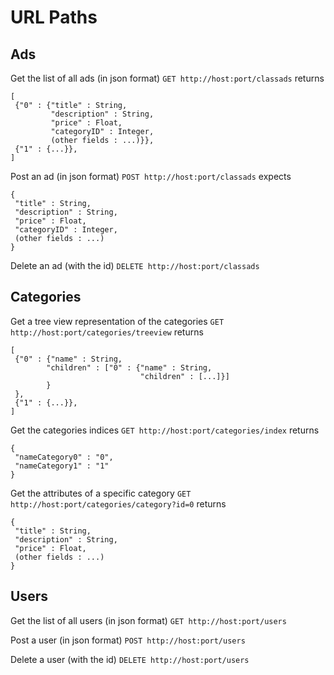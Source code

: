 # URL Paths

## Ads

Get the list of all ads (in json format)
`GET http://host:port/classads` returns

 ```
 [
  {"0" : {"title" : String,
          "description" : String,
          "price" : Float,
          "categoryID" : Integer,
          (other fields : ...)}},
  {"1" : {...}},
]
 ```

Post an ad (in json format)
`POST http://host:port/classads` expects

```
{
 "title" : String,
 "description" : String,
 "price" : Float,
 "categoryID" : Integer,
 (other fields : ...)
}
```

Delete an ad (with the id)
`DELETE http://host:port/classads`

## Categories

Get a tree view representation of the categories
`GET http://host:port/categories/treeview` returns

```
[
 {"0" : {"name" : String,
        "children" : ["0" : {"name" : String,
                             "children" : [...]}]
        }
 },
 {"1" : {...}},
]
```

Get the categories indices
`GET http://host:port/categories/index` returns

```
{
 "nameCategory0" : "0",
 "nameCategory1" : "1"
}
```

Get the attributes of a specific category
`GET http://host:port/categories/category?id=0` returns

```
{
 "title" : String,
 "description" : String,
 "price" : Float,
 (other fields : ...)
}
```

## Users

Get the list of all users (in json format)
`GET http://host:port/users`

Post a user (in json format)
`POST http://host:port/users`

Delete a user (with the id)
`DELETE http://host:port/users`
